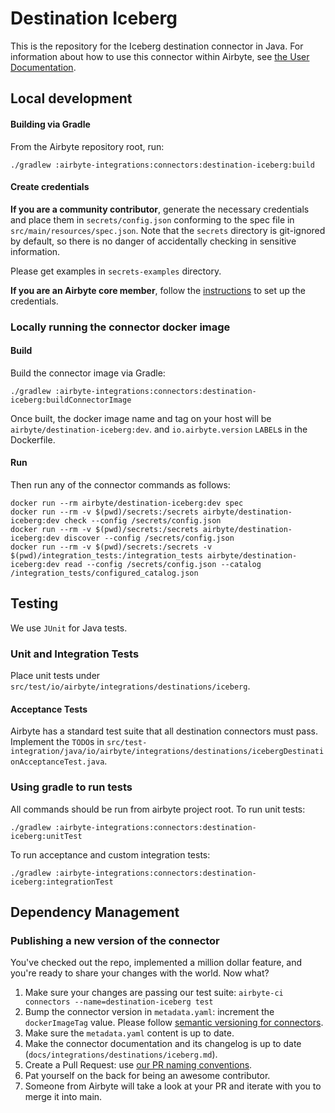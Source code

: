 # Destination Iceberg

This is the repository for the Iceberg destination connector in Java.
For information about how to use this connector within Airbyte,
see [the User Documentation](https://docs.airbyte.io/integrations/destinations/iceberg).

## Local development

#### Building via Gradle

From the Airbyte repository root, run:

```
./gradlew :airbyte-integrations:connectors:destination-iceberg:build
```

#### Create credentials

**If you are a community contributor**, generate the necessary credentials and place them in `secrets/config.json`
conforming to the spec file in `src/main/resources/spec.json`.
Note that the `secrets` directory is git-ignored by default, so there is no danger of accidentally checking in sensitive
information.

Please get examples in `secrets-examples` directory.

**If you are an Airbyte core member**, follow
the [instructions](https://docs.airbyte.io/connector-development#using-credentials-in-ci) to set up the credentials.

### Locally running the connector docker image

#### Build

Build the connector image via Gradle:

```
./gradlew :airbyte-integrations:connectors:destination-iceberg:buildConnectorImage
```

Once built, the docker image name and tag on your host will be `airbyte/destination-iceberg:dev`.
and `io.airbyte.version` `LABEL`s in
the Dockerfile.

#### Run

Then run any of the connector commands as follows:

```
docker run --rm airbyte/destination-iceberg:dev spec
docker run --rm -v $(pwd)/secrets:/secrets airbyte/destination-iceberg:dev check --config /secrets/config.json
docker run --rm -v $(pwd)/secrets:/secrets airbyte/destination-iceberg:dev discover --config /secrets/config.json
docker run --rm -v $(pwd)/secrets:/secrets -v $(pwd)/integration_tests:/integration_tests airbyte/destination-iceberg:dev read --config /secrets/config.json --catalog /integration_tests/configured_catalog.json
```

## Testing

We use `JUnit` for Java tests.

### Unit and Integration Tests

Place unit tests under `src/test/io/airbyte/integrations/destinations/iceberg`.

#### Acceptance Tests

Airbyte has a standard test suite that all destination connectors must pass. Implement the `TODO`s in
`src/test-integration/java/io/airbyte/integrations/destinations/icebergDestinationAcceptanceTest.java`.

### Using gradle to run tests

All commands should be run from airbyte project root.
To run unit tests:

```
./gradlew :airbyte-integrations:connectors:destination-iceberg:unitTest
```

To run acceptance and custom integration tests:

```
./gradlew :airbyte-integrations:connectors:destination-iceberg:integrationTest
```

## Dependency Management

### Publishing a new version of the connector

You've checked out the repo, implemented a million dollar feature, and you're ready to share your changes with the world. Now what?

1. Make sure your changes are passing our test suite: `airbyte-ci connectors --name=destination-iceberg test`
2. Bump the connector version in `metadata.yaml`: increment the `dockerImageTag` value. Please follow [semantic versioning for connectors](https://docs.airbyte.com/contributing-to-airbyte/resources/pull-requests-handbook/#semantic-versioning-for-connectors).
3. Make sure the `metadata.yaml` content is up to date.
4. Make the connector documentation and its changelog is up to date (`docs/integrations/destinations/iceberg.md`).
5. Create a Pull Request: use [our PR naming conventions](https://docs.airbyte.com/contributing-to-airbyte/resources/pull-requests-handbook/#pull-request-title-convention).
6. Pat yourself on the back for being an awesome contributor.
7. Someone from Airbyte will take a look at your PR and iterate with you to merge it into main.
